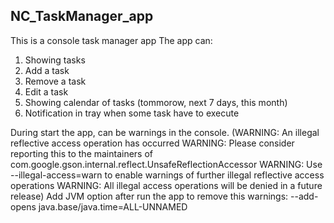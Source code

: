 ## NC_TaskManager_app
This is a console task manager app 
The app can:
1. Showing tasks
2. Add a task
3. Remove a task
4. Edit a task
5. Showing calendar of tasks (tommorow, next 7 days, this month)
6. Notification in tray when some task have to execute

During start the app, can be warnings in the console.
(WARNING: An illegal reflective access operation has occurred
WARNING: Please consider reporting this to the maintainers of com.google.gson.internal.reflect.UnsafeReflectionAccessor
WARNING: Use --illegal-access=warn to enable warnings of further illegal reflective access operations
WARNING: All illegal access operations will be denied in a future release)
Add JVM option after run the app to remove this warnings: --add-opens java.base/java.time=ALL-UNNAMED


